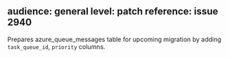 audience: general
level: patch
reference: issue 2940
---

Prepares azure_queue_messages table for upcoming migration by adding `task_queue_id`, `priority` columns.
